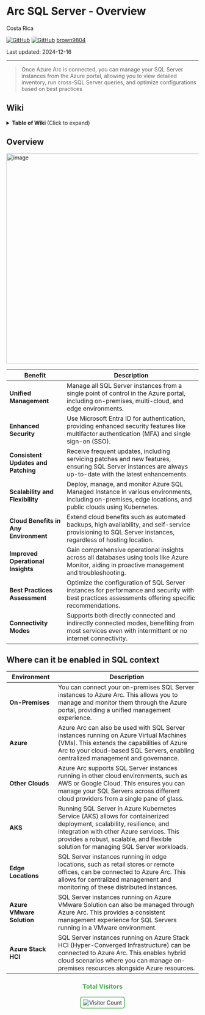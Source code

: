 # Arc SQL Server - Overview 

Costa Rica

[![GitHub](https://badgen.net/badge/icon/github?icon=github&label)](https://github.com) 
[![GitHub](https://img.shields.io/badge/--181717?logo=github&logoColor=ffffff)](https://github.com/)
[brown9804](https://github.com/brown9804)

Last updated: 2024-12-16

----------

> Once Azure Arc is connected, you can manage your SQL Server instances from the Azure portal, allowing you to view detailed inventory, run cross-SQL Server queries, and optimize configurations based on best practices

## Wiki 

<details>
<summary><b>Table of Wiki </b> (Click to expand)</summary>

- [Overview - SQL Server enabled by Azure Arc](https://learn.microsoft.com/en-us/sql/sql-server/azure-arc/overview?view=sql-server-ver16)
- [Benefit from Azure Arc-enabled SQL Managed Instance](https://techcommunity.microsoft.com/t5/azure-arc-blog/benefit-from-azure-arc-enabled-sql-managed-instance-even-without/ba-p/3259167)
- [Enabling hybrid solutions on any cloud, on any infrastructure](https://techcommunity.microsoft.com/t5/azure-arc-blog/enabling-hybrid-solutions-on-any-cloud-on-any-infrastructure/ba-p/2476120)
- [Public preview: Bring enhanced manageability to your SQL Server](https://azure.microsoft.com/en-us/updates/public-preview-bring-enhanced-manageability-to-your-sql-server-anywhere-with-azure-arc/)
- [Azure Arc: Extending Azure management to any infrastructure](https://azure.microsoft.com/en-us/blog/azure-arc-extending-azure-management-to-any-infrastructure/)
- [Best practices assessment for Azure Arc Enabled SQL Server](https://techcommunity.microsoft.com/t5/azure-arc-blog/evaluate-sql-server-configuration-using-best-practices/ba-p/3773382)
- [Prerequisites - SQL Server enabled by Azure Arc](https://learn.microsoft.com/en-us/sql/sql-server/azure-arc/prerequisites?view=sql-server-ver16&tabs=azure)
- [Understanding Azure Arc Enabled SQL Server](https://learn.microsoft.com/en-us/shows/data-exposed/understanding-azure-arc-enabled-sql-server)
- [Connect on-premises machines - Microsoft Defender for Cloud](https://learn.microsoft.com/en-us/azure/defender-for-cloud/quickstart-onboard-machines)
- [Plan and deploy Azure Arc-enabled servers - Azure Arc](https://learn.microsoft.com/en-us/azure/azure-arc/servers/plan-at-scale-deployment)
- [3 steps to secure your multicloud and hybrid infrastructure with Azure Arc](https://www.microsoft.com/en-us/security/blog/2022/03/29/3-steps-to-secure-your-multicloud-and-hybrid-infrastructure-with-azure-arc/)
- [Azure Arc-enabled server configurations](https://learn.microsoft.com/en-us/azure/architecture/hybrid/azure-arc-hybrid-config)
- [Configure Microsoft Defender for Cloud for Azure Arc-enabled servers](https://learn.microsoft.com/en-us/training/modules/configure-defender-cloud-azure-arc-enabled-servers/)
- [SQL Managed Instance enabled by Azure Arc Overview](https://learn.microsoft.com/en-us/azure/azure-arc/data/managed-instance-overview)
- [Analyze metrics with Azure Monitor metrics explorer](https://learn.microsoft.com/en-us/azure/azure-monitor/essentials/analyze-metrics#pin-charts-to-dashboards)
- [Administer SQL Server with Azure Arc - Azure Architecture Center](https://learn.microsoft.com/en-us/azure/architecture/hybrid/azure-arc-sql-server)
- [SQL Server enabled by Azure Arc](https://learn.microsoft.com/en-gb/sql/sql-server/azure-arc/overview?view=sql-server-ver16#architecture)

</details>

## Overview 

<img width="550" alt="image" src="https://github.com/user-attachments/assets/5ce51be3-d5e3-441f-b1ec-d7451b825320">

| **Benefit**                     | **Description**                                                                                                                                       |
|---------------------------------|-------------------------------------------------------------------------------------------------------------------------------------------------------|
| **Unified Management**          | Manage all SQL Server instances from a single point of control in the Azure portal, including on-premises, multi-cloud, and edge environments.         |
| **Enhanced Security**           | Use Microsoft Entra ID for authentication, providing enhanced security features like multifactor authentication (MFA) and single sign-on (SSO).        |
| **Consistent Updates and Patching** | Receive frequent updates, including servicing patches and new features, ensuring SQL Server instances are always up-to-date with the latest enhancements. |
| **Scalability and Flexibility** | Deploy, manage, and monitor Azure SQL Managed Instance in various environments, including on-premises, edge locations, and public clouds using Kubernetes. |
| **Cloud Benefits in Any Environment** | Extend cloud benefits such as automated backups, high availability, and self-service provisioning to SQL Server instances, regardless of hosting location. |
| **Improved Operational Insights** | Gain comprehensive operational insights across all databases using tools like Azure Monitor, aiding in proactive management and troubleshooting.         |
| **Best Practices Assessment**   | Optimize the configuration of SQL Server instances for performance and security with best practices assessments offering specific recommendations.       |
| **Connectivity Modes**          | Supports both directly connected and indirectly connected modes, benefiting from most services even with intermittent or no internet connectivity.       |

## Where can it be enabled in SQL context

| Environment             | Description                                                                                                                       |
|-------------------------|-----------------------------------------------------------------------------------------------------------------------------------|
| **On-Premises**         | You can connect your on-premises SQL Server instances to Azure Arc. This allows you to manage and monitor them through the Azure portal, providing a unified management experience. |
| **Azure**               | Azure Arc can also be used with SQL Server instances running on Azure Virtual Machines (VMs). This extends the capabilities of Azure Arc to your cloud-based SQL Servers, enabling centralized management and governance. |
| **Other Clouds**        | Azure Arc supports SQL Server instances running in other cloud environments, such as AWS or Google Cloud. This ensures you can manage your SQL Servers across different cloud providers from a single pane of glass. |
| **AKS**                 | Running SQL Server in Azure Kubernetes Service (AKS) allows for containerized deployment, scalability, resilience, and integration with other Azure services. This provides a robust, scalable, and flexible solution for managing SQL Server workloads. |
| **Edge Locations**      | SQL Server instances running in edge locations, such as retail stores or remote offices, can be connected to Azure Arc. This allows for centralized management and monitoring of these distributed instances. |
| **Azure VMware Solution** | SQL Server instances running on Azure VMware Solution can also be managed through Azure Arc. This provides a consistent management experience for SQL Servers running in a VMware environment. |
| **Azure Stack HCI**     | SQL Server instances running on Azure Stack HCI (Hyper-Converged Infrastructure) can be connected to Azure Arc. This enables hybrid cloud scenarios where you can manage on-premises resources alongside Azure resources. |

<div align="center">
  <h3 style="color: #4CAF50;">Total Visitors</h3>
  <img src="https://profile-counter.glitch.me/brown9804/count.svg" alt="Visitor Count" style="border: 2px solid #4CAF50; border-radius: 5px; padding: 5px;"/>
</div>
